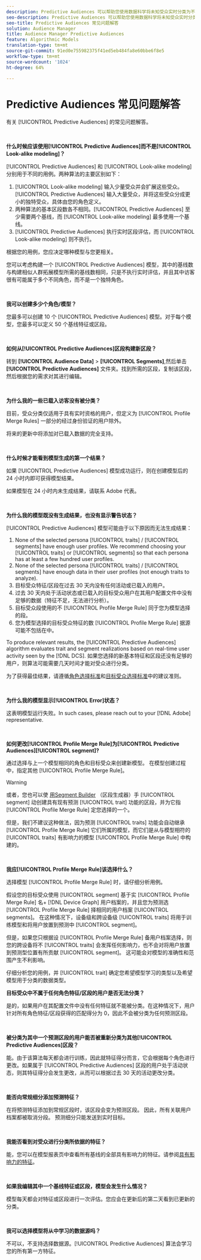 ```yaml
---
description: Predictive Audiences 可以帮助您使用数据科学将未知受众实时分类为不同的角色。
seo-description: Predictive Audiences 可以帮助您使用数据科学将未知受众实时分类为不同的角色。
seo-title: Predictive Audiences 常见问题解答
solution: Audience Manager
title: Audience Manager Predictive Audiences
feature: Algorithmic Models
translation-type: tm+mt
source-git-commit: 91ed0e755982375f41ed5eb484fa8e60bbe6f8e5
workflow-type: tm+mt
source-wordcount: '1024'
ht-degree: 64%

---
```



# Predictive Audiences 常见问题解答

有关 [!UICONTROL Predictive Audiences] 的常见问题解答。

 

**什么时候应该使用[!UICONTROL Predictive Audiences]而不是[!UICONTROL Look-alike modeling]？**

[!UICONTROL Predictive Audiences] 和 [!UICONTROL Look-alike modeling] 分别用于不同的用例。两种算法的主要区别如下：

1. [!UICONTROL Look-alike modeling] 输入少量受众并会扩展这些受众。[!UICONTROL Predictive Audiences] 输入大量受众，并将这些受众分成更小的独特受众，具体由您的角色定义。
1. 两种算法的基本区段数各不相同。[!UICONTROL Predictive Audiences] 至少需要两个基线，而 [!UICONTROL Look-alike modeling] 最多使用一个基线。
1. [!UICONTROL Predictive Audiences] 执行实时区段评估，而 [!UICONTROL Look-alike modeling] 则不执行。

根据您的用例，您应决定哪种模型与您更相关。

您可以考虑构建一个 [!UICONTROL Predictive Audiences] 模型，其中的基线数与构建相似人群拓展模型所需的基线数相同，只是不执行实时评估，并且其中访客很有可能属于多个不同角色，而不是一个独特角色。

 

**我可以创建多少个角色/模型？**

您最多可以创建 10 个 [!UICONTROL Predictive Audiences] 模型。对于每个模型，您最多可以定义 50 个基线特征或区段。

 

**如何从[!UICONTROL Predictive Audiences]区段构建新区段？**

转到 **[!UICONTROL Audience Data]** > **[!UICONTROL Segments]**,然后单击 **[!UICONTROL Predictive Audiences]** 文件夹。找到所需的区段，复制该区段，然后根据您的需求对其进行编辑。

 

**为什么我的一些已载入访客没有被分类？**

目前，受众分类仅适用于具有实时资格的用户，但定义为 [!UICONTROL Profile Merge Rules] 一部分的经过身份验证的用户除外。

将来的更新中将添加对已载入数据的完全支持。

 

**什么时候才能看到模型生成的第一个结果？**

如果 [!UICONTROL Predictive Audiences] 模型成功运行，则在创建模型后的 24 小时内即可获得模型结果。

如果模型在 24 小时内未生成结果，请联系 Adobe 代表。

 

**为什么我的模型既没有生成结果，也没有显示警告状态？**

[!UICONTROL Predictive Audiences] 模型可能由于以下原因而无法生成结果：

1. None of the selected persona [!UICONTROL traits] / [!UICONTROL segments] have enough user profiles. We recommend choosing your [!UICONTROL traits] or [!UICONTROL segments] so that each persona has at least a few hundred user profiles.
1. None of the selected persona [!UICONTROL traits] / [!UICONTROL segments] have enough data in their user profiles (not enough traits to analyze).
1. 目标受众特征/区段在过去 30 天内没有任何活动或已载入的用户。
1. 过去 30 天内处于活动状态或已载入的目标受众用户在其用户配置文件中没有足够的数据（特征不足，无法进行分析）。
1. 目标受众段使用的不 [!UICONTROL Profile Merge Rule] 同于您为模型选择的段。
1. 您为模型选择的目标受众特征的数 [!UICONTROL Profile Merge Rule] 据源可能不包括在中。

To produce relevant results, the [!UICONTROL Predictive Audiences] algorithm evaluates trait and segment realizations based on real-time user activity seen by the [!DNL DCS]. 如果您选择的新基本特征和区段还没有足够的用户，则算法可能需要几天时间才能对受众进行分类。

为了获得最佳结果，请遵循[角色选择标准](../features/algorithmic-models/predictive-audiences.md#selection-personas)和[目标受众选择标准](../features/algorithmic-models/predictive-audiences.md#selection-audience)中的建议准则。

 

**为什么我的模型显示[!UICONTROL Error]状态？**

这表明模型运行失败。In such cases, please reach out to your [!DNL Adobe] representative.

 

**如何更改[!UICONTROL Profile Merge Rule]为[!UICONTROL Predictive Audiences][!UICONTROL segment]?**

通过选择与上一个模型相同的角色和目标受众来创建新模型。 在模型创建过程中，指定其他 [!UICONTROL Profile Merge Rule]。

>[!WARNING]
> 或者，您也可以使 [用Segment Builder](../features/segments/segment-builder.md) （区段生成器）手 [!UICONTROL segment] 动创建具有现有预测 [!UICONTROL trait] 功能的区段，并为它指 [!UICONTROL Profile Merge Rule] 定您选择的一个。
> 
> 但是，我们不建议这种做法，因为预测 [!UICONTROL traits] 功能会自动继承 [!UICONTROL Profile Merge Rule] 它们所属的模型，而它们是从与模型相符的 [!UICONTROL traits] 有影响力的模型 [!UICONTROL Profile Merge Rule] 中构建的。

 

**我应[!UICONTROL Profile Merge Rule]该选择什么？**

选择模型 [!UICONTROL Profile Merge Rule] 时，请仔细分析用例。

假设您的目标受众使用 [!UICONTROL segment] 基于实 [!UICONTROL Profile Merge Rule] 名+ [!DNL Device Graph] 用户档案的，并且您为预测选 [!UICONTROL Profile Merge Rule] 择相同的用户档案 [!UICONTROL segments]。 在这种情况下，设备级和跨设备级 [!UICONTROL traits] 将用于训练模型和将用户放置到预测中 [!UICONTROL segment]。

但是，如果您只根据设 [!UICONTROL Profile Merge Rule] 备用户档案选择，则您的跨设备将不 [!UICONTROL traits] 会发挥任何影响力，也不会对将用户放置到预测型位置有所贡献 [!UICONTROL segment]。 这可能会对模型的准确性和范围产生不利影响。

仔细分析您的用例，并 [!UICONTROL trait] 确定您希望模型学习的类型以及希望模型用于分类的数据类型。

**目标受众中不属于任何角色特征/区段的用户是否无法分类？**

是的，如果用户在其配置文件中没有任何特征就不能被分类。在这种情况下，用户针对所有角色特征/区段获得的匹配得分为 0，因此不会被分类为任何预测区段。

 

**被分类为其中一个预测区段的用户能否被重新分类为其他[!UICONTROL Predictive Audiences]区段？**

能。由于该算法每天都会进行训练，因此就特征得分而言，它会根据每个角色进行更改。如果属于 [!UICONTROL Predictive Audiences] 区段的用户处于活动状态，则其特征得分会发生更改，从而可以根据过去 30 天的活动更改分类。

 

**能否向常规细分添加预测特征？**

在将预测特征添加到常规区段时，该区段会变为预测区段。 因此，所有关联用户档案都被取消分段。 预测细分只能发送到实时目标。

 

**我能否看到对受众进行分类所依据的特征？**

能，您可以在模型报表页中查看所有基线的全部具有影响力的特征。请参阅[具有影响力的特征](../features/algorithmic-models/predictive-audiences-reporting.md#influential-traits)。

 

**如果我编辑其中一个基线特征或区段，模型会发生什么情况？**

模型每天都会对特征或区段进行一次评估。您应会在更新后的第二天看到已更新的分类。

 

**我可以选择模型将从中学习的数据源吗？**

不可以，不支持选择数据源。[!UICONTROL Predictive Audiences] 算法会学习您的所有第一方特征。